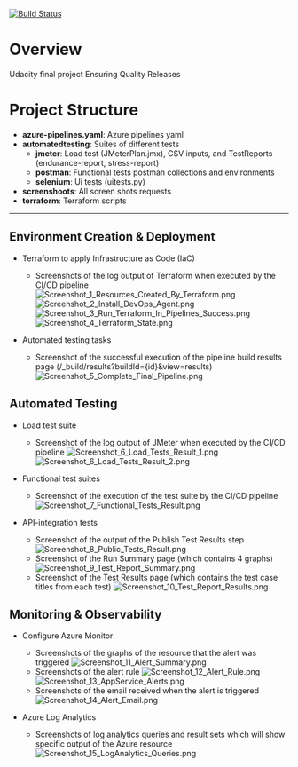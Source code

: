 [![Build Status](https://dev.azure.com/odluser242834/UdacityAzureDevOps3/_apis/build/status%2Fhoankhai811.Ensuring-Quality-Releases-Project?branchName=main)](https://dev.azure.com/odluser242834/UdacityAzureDevOps3/_build/latest?definitionId=4&branchName=main)

# Overview

Udacity final project Ensuring Quality Releases

# Project Structure 

- **azure-pipelines.yaml**: Azure pipelines yaml
- **automatedtesting**: Suites of different tests
  - **jmeter**: Load test (JMeterPlan.jmx), CSV inputs, and TestReports (endurance-report, stress-report)
  - **postman**: Functional tests postman collections and environments
  - **selenium**: Ui tests (uitests.py)
- **screenshoots**: All screen shots requests
- **terraform**: Terraform scripts
---

## Environment Creation & Deployment

- Terraform to apply Infrastructure as Code (IaC)
  - Screenshots of the log output of Terraform when executed by the CI/CD pipeline
   ![Screenshot_1_Resources_Created_By_Terraform.png](screenshots/Screenshot_1_Resources_Created_By_Terraform.png)
   ![Screenshot_2_Install_DevOps_Agent.png](screenshots/Screenshot_2_Install_DevOps_Agent.png)
   ![Screenshot_3_Run_Terraform_In_Pipelines_Success.png](screenshots/Screenshot_3_Run_Terraform_In_Pipelines_Success.png)
   ![Screenshot_4_Terraform_State.png](screenshots/Screenshot_4_Terraform_State.png)

- Automated testing tasks
  - Screenshot of the successful execution of the pipeline build results page (/_build/results?buildId={id}&view=results)
    ![Screenshot_5_Complete_Final_Pipeline.png](screenshots/Screenshot_5_Complete_Final_Pipeline.png)

## Automated Testing

- Load test suite 
  - Screenshot of the log output of JMeter when executed by the CI/CD pipeline
    ![Screenshot_6_Load_Tests_Result_1.png](screenshots/Screenshot_6_Load_Tests_Result_1.png)
    ![Screenshot_6_Load_Tests_Result_2.png](screenshots/Screenshot_6_Load_Tests_Result_2.png)
  
- Functional test suites 
  - Screenshot of the execution of the test suite by the CI/CD pipeline
   ![Screenshot_7_Functional_Tests_Result.png](screenshots/Screenshot_7_Functional_Tests_Result.png)

- API-integration tests
  - Screenshot of the output of the Publish Test Results step
    ![Screenshot_8_Public_Tests_Result.png](screenshots/Screenshot_8_Public_Tests_Result.png)
  - Screenshot of the Run Summary page (which contains 4 graphs)
    ![Screenshot_9_Test_Report_Summary.png](screenshots/Screenshot_9_Test_Report_Summary.png)
  - Screenshot of the Test Results page (which contains the test case titles from each test) 
    ![Screenshot_10_Test_Report_Results.png](screenshots/Screenshot_10_Test_Report_Results.png)

## Monitoring & Observability

- Configure Azure Monitor
  - Screenshots of the graphs of the resource that the alert was triggered
    ![Screenshot_11_Alert_Summary.png](screenshots/Screenshot_11_Alert_Summary.png)
  - Screenshots of the alert rule
    ![Screenshot_12_Alert_Rule.png](screenshots/Screenshot_12_Alert_Rule.png)
    ![Screenshot_13_AppService_Alerts.png](screenshots/Screenshot_13_AppService_Alerts.png)
  - Screenshots of the email received when the alert is triggered
    ![Screenshot_14_Alert_Email.png](screenshots/Screenshot_14_Alert_Email.png)

- Azure Log Analytics
  - Screenshots of log analytics queries and result sets which will show specific output of the Azure resource
    ![Screenshot_15_LogAnalytics_Queries.png](screenshots/Screenshot_15_LogAnalytics_Queries.png)